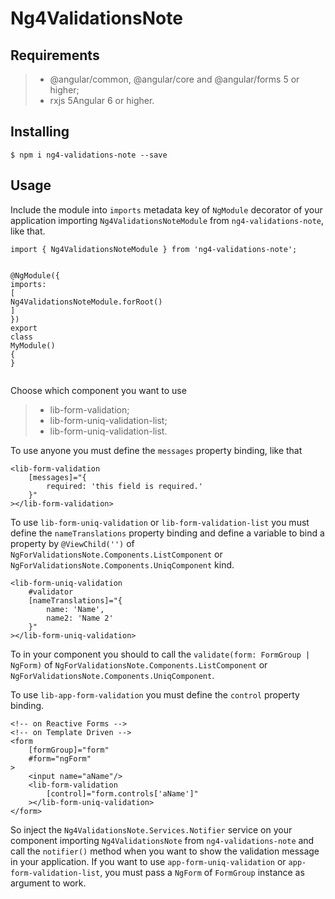 <h1 id="ng4validationsnote">Ng4ValidationsNote</h1>
<h2 id="requirements">Requirements</h2>
<blockquote>
<ul>
<li>@angular/common, @angular/core and @angular/forms 5 or higher;</li>
<li>rxjs 5Angular 6 or higher.</li>
</ul>
</blockquote>
<h2 id="installing">Installing</h2>
<pre><code>$ npm i ng4-validations-note --save
</code></pre>
<h2 id="usage">Usage</h2>
<p>Include the module into <code>imports</code> metadata key of <code>NgModule</code> decorator of your application importing <code>Ng4ValidationsNoteModule</code> from <code>ng4-validations-note</code>, like that.</p>
<pre class=" language-typescript"><code class="prism  language-typescript"><span class="token keyword">import</span> <span class="token punctuation">{</span> Ng4ValidationsNoteModule <span class="token punctuation">}</span> <span class="token keyword">from</span> <span class="token string">'ng4-validations-note'</span><span class="token punctuation">;</span>

@<span class="token function">NgModule</span><span class="token punctuation">(</span><span class="token punctuation">{</span>
    imports<span class="token punctuation">:</span> <span class="token punctuation">[</span>
        Ng4ValidationsNoteModule<span class="token punctuation">.</span><span class="token function">forRoot</span><span class="token punctuation">(</span><span class="token punctuation">)</span>
    <span class="token punctuation">]</span>
<span class="token punctuation">}</span><span class="token punctuation">)</span>
<span class="token keyword">export</span> <span class="token keyword">class</span> <span class="token class-name">MyModule</span><span class="token punctuation">(</span><span class="token punctuation">)</span> <span class="token punctuation">{</span> <span class="token punctuation">}</span>
</code></pre>
<p>Choose which component you want to use</p>
<blockquote>
<ul>
<li>lib-form-validation;</li>
<li>lib-form-uniq-validation-list;</li>
<li>lib-form-uniq-validation-list.</li>
</ul>
</blockquote>
<p>To use anyone you must define the <code>messages</code> property binding, like that</p>
<pre class=" language-html"><code class="prism  language-html"><span class="token tag"><span class="token tag"><span class="token punctuation">&lt;</span>lib-form-validation</span> 
	<span class="token attr-name">[messages]</span><span class="token attr-value"><span class="token punctuation">=</span><span class="token punctuation">"</span>{
		required: <span class="token punctuation">'</span>this field is required.<span class="token punctuation">'</span>
	}<span class="token punctuation">"</span></span>
<span class="token punctuation">&gt;</span></span><span class="token tag"><span class="token tag"><span class="token punctuation">&lt;/</span>lib-form-validation</span><span class="token punctuation">&gt;</span></span>
</code></pre>
<p>To use <code>lib-form-uniq-validation</code> or <code>lib-form-validation-list</code> you must define the <code>nameTranslations</code> property binding and define a variable to bind a property by <code>@ViewChild('')</code> of <code>NgForValidationsNote.Components.ListComponent</code> or <code>NgForValidationsNote.Components.UniqComponent</code> kind.</p>
<pre class=" language-html"><code class="prism  language-html"><span class="token tag"><span class="token tag"><span class="token punctuation">&lt;</span>lib-form-uniq-validation</span>
	<span class="token attr-name">#validator</span> 
	<span class="token attr-name">[nameTranslations]</span><span class="token attr-value"><span class="token punctuation">=</span><span class="token punctuation">"</span>{
		name: <span class="token punctuation">'</span>Name<span class="token punctuation">'</span>,
		name2: <span class="token punctuation">'</span>Name 2<span class="token punctuation">'</span>
	}<span class="token punctuation">"</span></span>
<span class="token punctuation">&gt;</span></span><span class="token tag"><span class="token tag"><span class="token punctuation">&lt;/</span>lib-form-uniq-validation</span><span class="token punctuation">&gt;</span></span>
</code></pre>
<p>To in your component you should to call the <code>validate(form: FormGroup | NgForm)</code> of <code>NgForValidationsNote.Components.ListComponent</code> or <code>NgForValidationsNote.Components.UniqComponent</code>.</p>
<p>To use <code>lib-app-form-validation</code> you must define the <code>control</code> property binding.</p>
<pre class=" language-html"><code class="prism  language-html"><span class="token comment">&lt;!-- on Reactive Forms --&gt;</span>
<span class="token comment">&lt;!-- on Template Driven --&gt;</span>
<span class="token tag"><span class="token tag"><span class="token punctuation">&lt;</span>form</span>
	<span class="token attr-name">[formGroup]</span><span class="token attr-value"><span class="token punctuation">=</span><span class="token punctuation">"</span>form<span class="token punctuation">"</span></span>
	<span class="token attr-name">#form</span><span class="token attr-value"><span class="token punctuation">=</span><span class="token punctuation">"</span>ngForm<span class="token punctuation">"</span></span>
<span class="token punctuation">&gt;</span></span>
	<span class="token tag"><span class="token tag"><span class="token punctuation">&lt;</span>input</span> <span class="token attr-name">name</span><span class="token attr-value"><span class="token punctuation">=</span><span class="token punctuation">"</span>aName<span class="token punctuation">"</span></span><span class="token punctuation">/&gt;</span></span>
	<span class="token tag"><span class="token tag"><span class="token punctuation">&lt;</span>lib-form-validation</span>
		<span class="token attr-name">[control]</span><span class="token attr-value"><span class="token punctuation">=</span><span class="token punctuation">"</span>form.controls[<span class="token punctuation">'</span>aName<span class="token punctuation">'</span>]<span class="token punctuation">"</span></span>
	<span class="token punctuation">&gt;</span></span><span class="token tag"><span class="token tag"><span class="token punctuation">&lt;/</span>lib-form-uniq-validation</span><span class="token punctuation">&gt;</span></span>
<span class="token tag"><span class="token tag"><span class="token punctuation">&lt;/</span>form</span><span class="token punctuation">&gt;</span></span>
</code></pre>
<p>So inject the <code>Ng4ValidationsNote.Services.Notifier</code> service on your component importing <code>Ng4ValidationsNote</code> from <code>ng4-validations-note</code> and call the <code>notifier()</code> method when you want to show the validation message in your application. If you want to use <code>app-form-uniq-validation</code> or <code>app-form-validation-list</code>, you must pass a <code>NgForm</code> of <code>FormGroup</code> instance as argument to work.</p>

